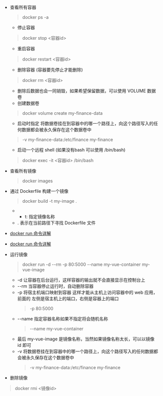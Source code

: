 <!--
 * @Date: 2022-08-27
 * @Author: 马晓川 724503670@qq.com
 * @LastEditors: 马晓川 724503670@qq.com
 * @LastEditTime: 2022-08-31
 * @Description: 
-->
* 查看所有容器
  > docker ps -a

  * 停止容器
  > docker stop <容器id>

  * 重启容器
  > docker restart <容器id>

  * 删除容器 (容器要先停止才能删除)
  > docker rm <容器id>
    * 删除后数据也会一同销毁，如果希望保留数据，可以使用 VOLUME 数据卷
    * 创建数据卷
    > docker volume create my-finance-data
    * 启动时指定 将数据卷挂在到容器中的哪一个路径上，向这个路径写入的任何数据都会被永久保存在这个数据卷中
    > -v my-finance-data:/etc/finance my-finance

  * 启动一个远程 shell (如果没有bash 可以使用 /bin/bash)
  > docker exec -it <容器id> /bin/bash

* 查看所有镜像
  > docker images

* 通过 Dockerfile 构建一个镜像
  > docker build -t my-image .
  * - t: 指定镜像名称
  * . 表示在当前路径下寻找 Dockerfile 文件

* [docker run 命令详解](https://zhuanlan.zhihu.com/p/433827521)
* [docker run 命令详解](https://zhuanlan.zhihu.com/p/429324661)

* 运行镜像
  > docker run -d --rm -p 80:5000 --name my-vue-container my-vue-image
  * -d 让容器在后台运行，这样容器的输出就不会直接显示在控制台上
  * --rm 当容器停止运行时，自动删除容器
  * -p 将宿主机端口映射到容器 这样才能从主机上访问容器中的 web 应用，前面的 左侧是宿主机上的端口，右侧是容器上的端口
    > -p 80:5000
  * --name 指定容器名称如果不指定将会随机名称
    > --name my-vue-container
  * 最后 my-vue-image 是镜像名称，当然如果镜像名称太长，可以以镜像 id 即可
  * -v 将数据卷挂在到容器中的哪一个路径上，向这个路径写入的任何数据都会被永久保存在这个数据卷中
    > -v my-finance-data:/etc/finance my-finance

* 删除镜像
> docker rmi <镜像id>
